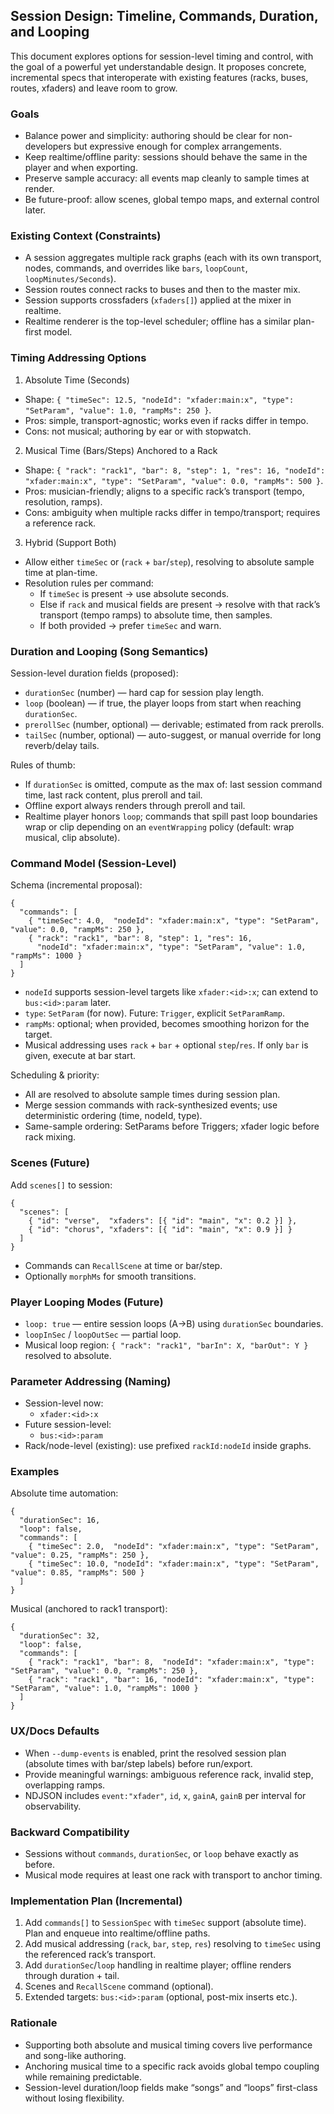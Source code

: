 ## Session Design: Timeline, Commands, Duration, and Looping

This document explores options for session-level timing and control, with the goal of a powerful yet understandable design. It proposes concrete, incremental specs that interoperate with existing features (racks, buses, routes, xfaders) and leave room to grow.

### Goals
- Balance power and simplicity: authoring should be clear for non-developers but expressive enough for complex arrangements.
- Keep realtime/offline parity: sessions should behave the same in the player and when exporting.
- Preserve sample accuracy: all events map cleanly to sample times at render.
- Be future-proof: allow scenes, global tempo maps, and external control later.

### Existing Context (Constraints)
- A session aggregates multiple rack graphs (each with its own transport, nodes, commands, and overrides like `bars`, `loopCount`, `loopMinutes/Seconds`).
- Session routes connect racks to buses and then to the master mix.
- Session supports crossfaders (`xfaders[]`) applied at the mixer in realtime.
- Realtime renderer is the top-level scheduler; offline has a similar plan-first model.

### Timing Addressing Options

1) Absolute Time (Seconds)
- Shape: `{ "timeSec": 12.5, "nodeId": "xfader:main:x", "type": "SetParam", "value": 1.0, "rampMs": 250 }`.
- Pros: simple, transport-agnostic; works even if racks differ in tempo.
- Cons: not musical; authoring by ear or with stopwatch.

2) Musical Time (Bars/Steps) Anchored to a Rack
- Shape: `{ "rack": "rack1", "bar": 8, "step": 1, "res": 16, "nodeId": "xfader:main:x", "type": "SetParam", "value": 0.0, "rampMs": 500 }`.
- Pros: musician-friendly; aligns to a specific rack’s transport (tempo, resolution, ramps).
- Cons: ambiguity when multiple racks differ in tempo/transport; requires a reference rack.

3) Hybrid (Support Both)
- Allow either `timeSec` or (`rack` + `bar`/`step`), resolving to absolute sample time at plan-time.
- Resolution rules per command:
  - If `timeSec` is present → use absolute seconds.
  - Else if `rack` and musical fields are present → resolve with that rack’s transport (tempo ramps) to absolute time, then samples.
  - If both provided → prefer `timeSec` and warn.

### Duration and Looping (Song Semantics)

Session-level duration fields (proposed):
- `durationSec` (number) — hard cap for session play length.
- `loop` (boolean) — if true, the player loops from start when reaching `durationSec`.
- `prerollSec` (number, optional) — derivable; estimated from rack prerolls.
- `tailSec` (number, optional) — auto-suggest, or manual override for long reverb/delay tails.

Rules of thumb:
- If `durationSec` is omitted, compute as the max of: last session command time, last rack content, plus preroll and tail.
- Offline export always renders through preroll and tail.
- Realtime player honors `loop`; commands that spill past loop boundaries wrap or clip depending on an `eventWrapping` policy (default: wrap musical, clip absolute).

### Command Model (Session-Level)

Schema (incremental proposal):

```
{
  "commands": [
    { "timeSec": 4.0,  "nodeId": "xfader:main:x", "type": "SetParam", "value": 0.0, "rampMs": 250 },
    { "rack": "rack1", "bar": 8, "step": 1, "res": 16,
      "nodeId": "xfader:main:x", "type": "SetParam", "value": 1.0, "rampMs": 1000 }
  ]
}
```

- `nodeId` supports session-level targets like `xfader:<id>:x`; can extend to `bus:<id>:param` later.
- `type`: `SetParam` (for now). Future: `Trigger`, explicit `SetParamRamp`.
- `rampMs`: optional; when provided, becomes smoothing horizon for the target.
- Musical addressing uses `rack` + `bar` + optional `step`/`res`. If only `bar` is given, execute at bar start.

Scheduling & priority:
- All are resolved to absolute sample times during session plan.
- Merge session commands with rack-synthesized events; use deterministic ordering (time, nodeId, type).
- Same-sample ordering: SetParams before Triggers; xfader logic before rack mixing.

### Scenes (Future)

Add `scenes[]` to session:

```
{
  "scenes": [
    { "id": "verse",  "xfaders": [{ "id": "main", "x": 0.2 }] },
    { "id": "chorus", "xfaders": [{ "id": "main", "x": 0.9 }] }
  ]
}
```

- Commands can `RecallScene` at time or bar/step.
- Optionally `morphMs` for smooth transitions.

### Player Looping Modes (Future)
- `loop: true` — entire session loops (A→B) using `durationSec` boundaries.
- `loopInSec` / `loopOutSec` — partial loop.
- Musical loop region: `{ "rack": "rack1", "barIn": X, "barOut": Y }` resolved to absolute.

### Parameter Addressing (Naming)
- Session-level now:
  - `xfader:<id>:x`
- Future session-level:
  - `bus:<id>:param`
- Rack/node-level (existing): use prefixed `rackId:nodeId` inside graphs.

### Examples

Absolute time automation:

```
{
  "durationSec": 16,
  "loop": false,
  "commands": [
    { "timeSec": 2.0,  "nodeId": "xfader:main:x", "type": "SetParam", "value": 0.25, "rampMs": 250 },
    { "timeSec": 10.0, "nodeId": "xfader:main:x", "type": "SetParam", "value": 0.85, "rampMs": 500 }
  ]
}
```

Musical (anchored to rack1 transport):

```
{
  "durationSec": 32,
  "loop": false,
  "commands": [
    { "rack": "rack1", "bar": 8,  "nodeId": "xfader:main:x", "type": "SetParam", "value": 0.0, "rampMs": 250 },
    { "rack": "rack1", "bar": 16, "nodeId": "xfader:main:x", "type": "SetParam", "value": 1.0, "rampMs": 1000 }
  ]
}
```

### UX/Docs Defaults
- When `--dump-events` is enabled, print the resolved session plan (absolute times with bar/step labels) before run/export.
- Provide meaningful warnings: ambiguous reference rack, invalid step, overlapping ramps.
- NDJSON includes `event:"xfader"`, `id`, `x`, `gainA`, `gainB` per interval for observability.

### Backward Compatibility
- Sessions without `commands`, `durationSec`, or `loop` behave exactly as before.
- Musical mode requires at least one rack with transport to anchor timing.

### Implementation Plan (Incremental)
1) Add `commands[]` to `SessionSpec` with `timeSec` support (absolute time). Plan and enqueue into realtime/offline paths.
2) Add musical addressing (`rack`, `bar`, `step`, `res`) resolving to `timeSec` using the referenced rack’s transport.
3) Add `durationSec`/`loop` handling in realtime player; offline renders through duration + tail.
4) Scenes and `RecallScene` command (optional).
5) Extended targets: `bus:<id>:param` (optional, post-mix inserts etc.).

### Rationale
- Supporting both absolute and musical timing covers live performance and song-like authoring.
- Anchoring musical time to a specific rack avoids global tempo coupling while remaining predictable.
- Session-level duration/loop fields make “songs” and “loops” first-class without losing flexibility.


